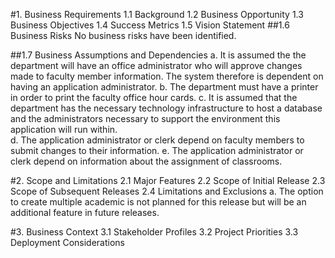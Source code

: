 #1. Business Requirements
    1.1 Background
    1.2 Business Opportunity
    1.3 Business Objectives
    1.4 Success Metrics
    1.5 Vision Statement
  ##1.6 Business Risks
    No business risks have been identified.

  ##1.7 Business Assumptions and Dependencies
      a. It is assumed the the department will have an office administrator who will approve changes made to faculty member information. The system therefore is dependent on having an application administrator.
      b. The department must have a printer in order to print the faculty office hour cards.
      c. It is assumed that the department has the necessary technology infrastructure to host a database and the administrators necessary to support the environment this application will run within.  
      d. The application administrator or clerk depend on faculty members to submit changes to their information.
      e. The application administrator or clerk depend on information about the assignment of classrooms.    

#2. Scope and Limitations
    2.1 Major Features
    2.2 Scope of Initial Release
    2.3 Scope of Subsequent Releases
    2.4 Limitations and Exclusions
      a. The option to create multiple academic is not planned for this release but will be an additional feature in future releases. 

#3. Business Context
    3.1 Stakeholder Profiles
    3.2 Project Priorities
    3.3 Deployment Considerations
